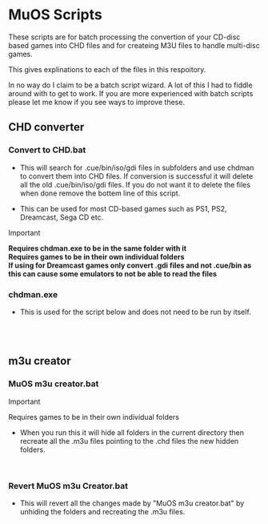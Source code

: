 # MuOS Scripts
These scripts are for batch processing the convertion of your CD-disc based games into CHD files and for createing M3U files to handle multi-disc games. 

This gives explinations to each of the files in this respoitory.

In no way do I claim to be a batch script wizard. A lot of this I had to fiddle around with to get to work. If you are more experienced with batch scripts please let me know if you see ways to improve these.  

## CHD converter


### Convert to CHD.bat

+ This will search for .cue/bin/iso/gdi files in subfolders and use chdman to convert them into CHD files. 
If conversion is successful it will delete all the old .cue/bin/iso/gdi files. If you do not want it to delete the files when done remove the bottem line of this script. 

+ This can be used for most CD-based games such as PS1, PS2, Dreamcast, Sega CD etc.

>[!IMPORTANT]
>**Requires chdman.exe to be in the same folder with it**<br />
>**Requires games to be in their own individual folders**<br />
>**If using for Dreamcast games only convert .gdi files and not .cue/bin as this can cause some emulators to not be able to read the files**<br />


### chdman.exe

+ This is used for the script below and does not need to be run by itself.

<br />
<br />

## m3u creator


### MuOS m3u creator.bat
>[!IMPORTANT]
>Requires games to be in their own individual folders
+ When you run this it will hide all folders in the current directory then recreate all the .m3u files pointing to the .chd files the new hidden folders.

<br />

### Revert MuOS m3u Creator.bat

+ This will revert all the changes made by "MuOS m3u creator.bat" by unhiding the folders and recreating the .m3u files.

